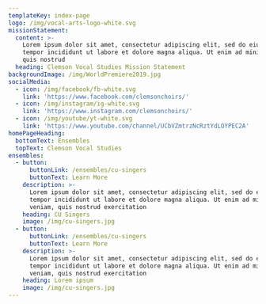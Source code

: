 ```yaml
---
templateKey: index-page
logo: /img/vocal-arts-logo-white.svg
missionStatement:
  content: >-
    Lorem ipsum dolor sit amet, consectetur adipiscing elit, sed do eiusmod
    tempor incididunt ut labore et dolore magna aliqua. Ut enim ad minim veniam,
    quis nostrud
  heading: Clemson Vocal Studies Mission Statement
backgroundImage: /img/WorldPremiere2019.jpg
socialMedia:
  - icon: /img/facebook/fb-white.svg
    link: 'https://www.facebook.com/clemsonchoirs/'
  - icon: /img/instagram/ig-white.svg
    link: 'https://www.instagram.com/clemsonchoirs/'
  - icon: /img/youtube/yt-white.svg
    link: 'https://www.youtube.com/channel/UCbVZmtrzNcRztYdLOYPEC2A'
homePageHeading:
  bottomText: Ensembles
  topText: Clemson Vocal Studies
ensembles:
  - button:
      buttonLink: /ensembles/cu-singers
      buttonText: Learn More
    description: >-
      Lorem ipsum dolor sit amet, consectetur adipiscing elit, sed do eiusmod
      tempor incididunt ut labore et dolore magna aliqua. Ut enim ad minim
      veniam, quis nostrud exercitation
    heading: CU Singers
    image: /img/cu-singers.jpg
  - button:
      buttonLink: /ensembles/cu-singers
      buttonText: Learn More
    description: >-
      Lorem ipsum dolor sit amet, consectetur adipiscing elit, sed do eiusmod
      tempor incididunt ut labore et dolore magna aliqua. Ut enim ad minim
      veniam, quis nostrud exercitation
    heading: Lorem ipsum
    image: /img/cu-singers.jpg
---
```


